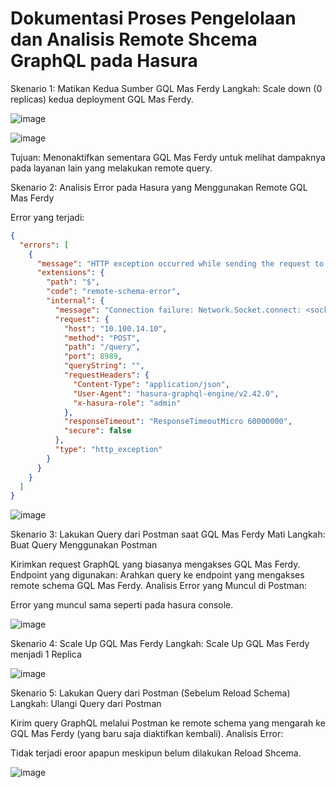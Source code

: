 # Dokumentasi Proses Pengelolaan dan Analisis Remote Shcema GraphQL pada Hasura

Skenario 1: Matikan Kedua Sumber GQL Mas Ferdy
Langkah: Scale down (0 replicas) kedua deployment GQL Mas Ferdy.

![image](https://github.com/user-attachments/assets/87713f19-43f7-457e-bdd4-f94c51e5f0c0)

![image](https://github.com/user-attachments/assets/a24e5a4a-28fd-4362-95b9-9712d9ce93a2)


Tujuan: Menonaktifkan sementara GQL Mas Ferdy untuk melihat dampaknya pada layanan lain yang melakukan remote query.

Skenario 2: Analisis Error pada Hasura yang Menggunakan Remote GQL Mas Ferdy

Error yang terjadi:

```json
{
  "errors": [
    {
      "message": "HTTP exception occurred while sending the request to \"http://10.100.14.10:8989/query\"",
      "extensions": {
        "path": "$",
        "code": "remote-schema-error",
        "internal": {
          "message": "Connection failure: Network.Socket.connect: <socket: 40>: does not exist (Connection refused)",
          "request": {
            "host": "10.100.14.10",
            "method": "POST",
            "path": "/query",
            "port": 8989,
            "queryString": "",
            "requestHeaders": {
              "Content-Type": "application/json",
              "User-Agent": "hasura-graphql-engine/v2.42.0",
              "x-hasura-role": "admin"
            },
            "responseTimeout": "ResponseTimeoutMicro 60000000",
            "secure": false
          },
          "type": "http_exception"
        }
      }
    }
  ]
}
```
![image](https://github.com/user-attachments/assets/edb6c99c-ff2e-4218-9b8c-0cf07ac96d72)


Skenario 3: Lakukan Query dari Postman saat GQL Mas Ferdy Mati
Langkah: Buat Query Menggunakan Postman

Kirimkan request GraphQL yang biasanya mengakses GQL Mas Ferdy.
Endpoint yang digunakan: Arahkan query ke endpoint yang mengakses remote schema GQL Mas Ferdy.
Analisis Error yang Muncul di Postman:

Error yang muncul sama seperti pada hasura console.

![image](https://github.com/user-attachments/assets/cd21f43e-5618-47b4-9d93-2008c49f46f2)


Skenario 4: Scale Up GQL Mas Ferdy
Langkah: Scale Up GQL Mas Ferdy menjadi 1 Replica


![image](https://github.com/user-attachments/assets/b25257ca-a7e8-4051-aeb1-2b77792ad22c)


Skenario 5: Lakukan Query dari Postman (Sebelum Reload Schema)
Langkah: Ulangi Query dari Postman

Kirim query GraphQL melalui Postman ke remote schema yang mengarah ke GQL Mas Ferdy (yang baru saja diaktifkan kembali).
Analisis Error:

Tidak terjadi eroor apapun meskipun belum dilakukan Reload Shcema.

![image](https://github.com/user-attachments/assets/0fba62d4-aa06-486f-8da3-2d73e2fe1cf1)

